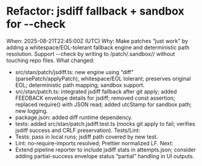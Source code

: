 # Refactor: jsdiff fallback + sandbox for --check
When: 2025-08-21T22:45:00Z (UTC)
Why: Make patches “just work” by adding a whitespace/EOL-tolerant fallback engine and deterministic path resolution. Support --check by writing to <stanPath>/patch/.sandbox/<ts>/ without touching repo files.
What changed:
- src/stan/patch/jsdiff.ts: new engine using “diff” (parsePatch/applyPatch), whitespace/EOL tolerant; preserves original EOL; deterministic path mapping; sandbox support.
- src/stan/patch.ts: integrated jsdiff fallback after git apply; added FEEDBACK envelope details for jsdiff; removed const assertion; replaced require() with JSON read; added utcStamp for sandbox path; new logging.
- package.json: added diff runtime dependency.
- tests: added src/stan/patch.jsdiff.test.ts (mocks git apply to fail; verifies jsdiff success and CRLF preservation).
Tests/Lint:
- Tests: pass in local runs; jsdiff path covered by new test.
- Lint: no-require-imports resolved; Prettier normalized LF.
Next:
- Extend pipeline reporter to include jsdiff stats in attempts.json; consider adding partial-success envelope status “partial” handling in UI outputs.

